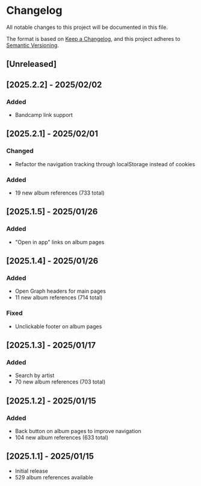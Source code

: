 # Changelog

All notable changes to this project will be documented in this file.

The format is based on [Keep a Changelog](https://keepachangelog.com/en/1.1.0/),
and this project adheres to [Semantic Versioning](https://semver.org/spec/v2.0.0.html).

## [Unreleased]

## [2025.2.2] - 2025/02/02

### Added

- Bandcamp link support

## [2025.2.1] - 2025/02/01

### Changed

- Refactor the navigation tracking through localStorage instead of cookies

### Added

- 19 new album references (733 total)

## [2025.1.5] - 2025/01/26

### Added

- "Open in app" links on album pages

## [2025.1.4] - 2025/01/26

### Added

- Open Graph headers for main pages
- 11 new album references (714 total)

### Fixed

- Unclickable footer on album pages

## [2025.1.3] - 2025/01/17

### Added

- Search by artist
- 70 new album references (703 total)

## [2025.1.2] - 2025/01/15

### Added

- Back button on album pages to improve navigation
- 104 new album references (633 total)

## [2025.1.1] - 2025/01/15

- Initial release
- 529 album references available
